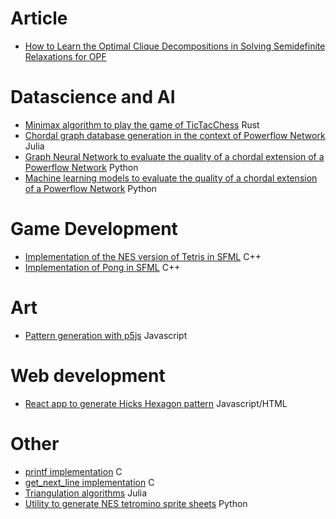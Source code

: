 # Article

* [How to Learn the Optimal Clique Decompositions in Solving Semidefinite Relaxations for OPF](https://ieeexplore.ieee.org/abstract/document/9891912/)

# Datascience and AI

* [Minimax algorithm to play the game of TicTacChess](https://github.com/charlyalizadeh/TicTacChess) Rust
* [Chordal graph database generation in the context of Powerflow Network](https://github.com/charlyalizadeh/PowerFlowNetworks) Julia
* [Graph Neural Network to evaluate the quality of a chordal extension of a Powerflow Network](https://github.com/charlyalizadeh/PowerFlowNetworksGNN) Python
* [Machine learning models to evaluate the quality of a chordal extension of a Powerflow Network](https://github.com/charlyalizadeh/OPFpred) Python

# Game Development

* [Implementation of the NES version of Tetris in SFML](https://github.com/charlyalizadeh/NESTetris) C++
* [Implementation of Pong in SFML](https://github.com/charlyalizadeh/ChPong) C++

# Art

* [Pattern generation with p5js](https://github.com/charlyalizadeh/p5_pattern) Javascript

# Web development

* [React app to generate Hicks Hexagon pattern](https://github.com/charlyalizadeh/hickshexagongui) Javascript/HTML

# Other

* [printf implementation](https://github.com/charlyalizadeh/ft_printf) C
* [get_next_line implementation](https://github.com/charlyalizadeh/get_next_line) C
* [Triangulation algorithms](https://github.com/charlyalizadeh/Triangulation.jl) Julia
* [Utility to generate NES tetromino sprite sheets](https://github.com/charlyalizadeh/TetrominoesMaker) Python

